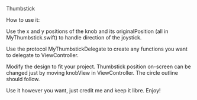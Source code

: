 Thumbstick

How to use it:

Use the x and y positions of the knob and its originalPosition (all in MyThumbstick.swift) to handle direction of the joystick.

Use the protocol MyThumbstickDelegate to create any functions you want to delegate to ViewController.

Modify the design to fit your project. Thumbstick position on-screen can be changed just by moving knobView in ViewController. The circle outline should follow.

Use it however you want, just credit me and keep it libre.
Enjoy!
